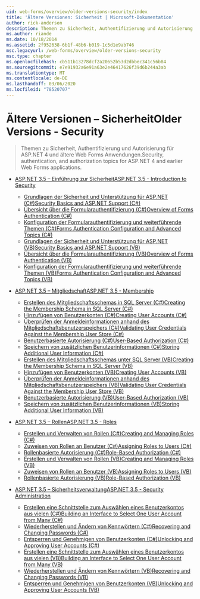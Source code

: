 ```yaml
---
uid: web-forms/overview/older-versions-security/index
title: 'Ältere Versionen: Sicherheit | Microsoft-Dokumentation'
author: rick-anderson
description: Themen zu Sicherheit, Authentifizierung und Autorisierung für ASP.NET 4 und ältere Web Forms Anwendungen.
ms.author: riande
ms.date: 10/18/2014
ms.assetid: 2f952638-6b1f-48b6-b019-1c5d1e9ab746
msc.legacyurl: /web-forms/overview/older-versions-security
msc.type: chapter
ms.openlocfilehash: cb511b13278dcf2a20652b53d2dbbec341c56b84
ms.sourcegitcommit: e7e91932a6e91a63e2e46417626f39d6b244a3ab
ms.translationtype: MT
ms.contentlocale: de-DE
ms.lasthandoff: 03/06/2020
ms.locfileid: "78520707"
---
```

# <a name="older-versions---security"></a><span data-ttu-id="15d02-103">Ältere Versionen – Sicherheit</span><span class="sxs-lookup"><span data-stu-id="15d02-103">Older Versions - Security</span></span>

> <span data-ttu-id="15d02-104">Themen zu Sicherheit, Authentifizierung und Autorisierung für ASP.NET 4 und ältere Web Forms Anwendungen.</span><span class="sxs-lookup"><span data-stu-id="15d02-104">Security, authentication, and authorization topics for ASP.NET 4 and earlier Web Forms applications.</span></span>

- [<span data-ttu-id="15d02-105">ASP.NET 3.5 – Einführung zur Sicherheit</span><span class="sxs-lookup"><span data-stu-id="15d02-105">ASP.NET 3.5 - Introduction to Security</span></span>](introduction/index.md)

    - [<span data-ttu-id="15d02-106">Grundlagen der Sicherheit und Unterstützung für ASP.NET (C#)</span><span class="sxs-lookup"><span data-stu-id="15d02-106">Security Basics and ASP.NET Support (C#)</span></span>](introduction/security-basics-and-asp-net-support-cs.md)
    - [<span data-ttu-id="15d02-107">Übersicht über die Formularauthentifizierung (C#)</span><span class="sxs-lookup"><span data-stu-id="15d02-107">Overview of Forms Authentication (C#)</span></span>](introduction/an-overview-of-forms-authentication-cs.md)
    - [<span data-ttu-id="15d02-108">Konfiguration der Formularauthentifizierung und weiterführende Themen (C#)</span><span class="sxs-lookup"><span data-stu-id="15d02-108">Forms Authentication Configuration and Advanced Topics (C#)</span></span>](introduction/forms-authentication-configuration-and-advanced-topics-cs.md)
    - [<span data-ttu-id="15d02-109">Grundlagen der Sicherheit und Unterstützung für ASP.NET (VB)</span><span class="sxs-lookup"><span data-stu-id="15d02-109">Security Basics and ASP.NET Support (VB)</span></span>](introduction/security-basics-and-asp-net-support-vb.md)
    - [<span data-ttu-id="15d02-110">Übersicht über die Formularauthentifizierung (VB)</span><span class="sxs-lookup"><span data-stu-id="15d02-110">Overview of Forms Authentication (VB)</span></span>](introduction/an-overview-of-forms-authentication-vb.md)
    - [<span data-ttu-id="15d02-111">Konfiguration der Formularauthentifizierung und weiterführende Themen (VB)</span><span class="sxs-lookup"><span data-stu-id="15d02-111">Forms Authentication Configuration and Advanced Topics (VB)</span></span>](introduction/forms-authentication-configuration-and-advanced-topics-vb.md)
- [<span data-ttu-id="15d02-112">ASP.NET 3.5 – Mitgliedschaft</span><span class="sxs-lookup"><span data-stu-id="15d02-112">ASP.NET 3.5 - Membership</span></span>](membership/index.md)

    - [<span data-ttu-id="15d02-113">Erstellen des Mitgliedschaftsschemas in SQL Server (C#)</span><span class="sxs-lookup"><span data-stu-id="15d02-113">Creating the Membership Schema in SQL Server (C#)</span></span>](membership/creating-the-membership-schema-in-sql-server-cs.md)
    - [<span data-ttu-id="15d02-114">Hinzufügen von Benutzerkonten (C#)</span><span class="sxs-lookup"><span data-stu-id="15d02-114">Creating User Accounts (C#)</span></span>](membership/creating-user-accounts-cs.md)
    - [<span data-ttu-id="15d02-115">Überprüfen der Anmeldeinformationen anhand des Mitgliedschaftsbenutzerspeichers (C#)</span><span class="sxs-lookup"><span data-stu-id="15d02-115">Validating User Credentials Against the Membership User Store (C#)</span></span>](membership/validating-user-credentials-against-the-membership-user-store-cs.md)
    - [<span data-ttu-id="15d02-116">Benutzerbasierte Autorisierung (C#)</span><span class="sxs-lookup"><span data-stu-id="15d02-116">User-Based Authorization (C#)</span></span>](membership/user-based-authorization-cs.md)
    - [<span data-ttu-id="15d02-117">Speichern von zusätzlichen Benutzerinformationen (C#)</span><span class="sxs-lookup"><span data-stu-id="15d02-117">Storing Additional User Information (C#)</span></span>](membership/storing-additional-user-information-cs.md)
    - [<span data-ttu-id="15d02-118">Erstellen des Mitgliedschaftsschemas unter SQL Server (VB)</span><span class="sxs-lookup"><span data-stu-id="15d02-118">Creating the Membership Schema in SQL Server (VB)</span></span>](membership/creating-the-membership-schema-in-sql-server-vb.md)
    - [<span data-ttu-id="15d02-119">Hinzufügen von Benutzerkonten (VB)</span><span class="sxs-lookup"><span data-stu-id="15d02-119">Creating User Accounts (VB)</span></span>](membership/creating-user-accounts-vb.md)
    - [<span data-ttu-id="15d02-120">Überprüfen der Anmeldeinformationen anhand des Mitgliedschaftsbenutzerspeichers (VB)</span><span class="sxs-lookup"><span data-stu-id="15d02-120">Validating User Credentials Against the Membership User Store (VB)</span></span>](membership/validating-user-credentials-against-the-membership-user-store-vb.md)
    - [<span data-ttu-id="15d02-121">Benutzerbasierte Autorisierung (VB)</span><span class="sxs-lookup"><span data-stu-id="15d02-121">User-Based Authorization (VB)</span></span>](membership/user-based-authorization-vb.md)
    - [<span data-ttu-id="15d02-122">Speichern von zusätzlichen Benutzerinformationen (VB)</span><span class="sxs-lookup"><span data-stu-id="15d02-122">Storing Additional User Information (VB)</span></span>](membership/storing-additional-user-information-vb.md)
- [<span data-ttu-id="15d02-123">ASP.NET 3.5 – Rollen</span><span class="sxs-lookup"><span data-stu-id="15d02-123">ASP.NET 3.5 - Roles</span></span>](roles/index.md)

    - [<span data-ttu-id="15d02-124">Erstellen und Verwalten von Rollen (C#)</span><span class="sxs-lookup"><span data-stu-id="15d02-124">Creating and Managing Roles (C#)</span></span>](roles/creating-and-managing-roles-cs.md)
    - [<span data-ttu-id="15d02-125">Zuweisen von Rollen an Benutzer (C#)</span><span class="sxs-lookup"><span data-stu-id="15d02-125">Assigning Roles to Users (C#)</span></span>](roles/assigning-roles-to-users-cs.md)
    - [<span data-ttu-id="15d02-126">Rollenbasierte Autorisierung (C#)</span><span class="sxs-lookup"><span data-stu-id="15d02-126">Role-Based Authorization (C#)</span></span>](roles/role-based-authorization-cs.md)
    - [<span data-ttu-id="15d02-127">Erstellen und Verwalten von Rollen (VB)</span><span class="sxs-lookup"><span data-stu-id="15d02-127">Creating and Managing Roles (VB)</span></span>](roles/creating-and-managing-roles-vb.md)
    - [<span data-ttu-id="15d02-128">Zuweisen von Rollen an Benutzer (VB)</span><span class="sxs-lookup"><span data-stu-id="15d02-128">Assigning Roles to Users (VB)</span></span>](roles/assigning-roles-to-users-vb.md)
    - [<span data-ttu-id="15d02-129">Rollenbasierte Autorisierung (VB)</span><span class="sxs-lookup"><span data-stu-id="15d02-129">Role-Based Authorization (VB)</span></span>](roles/role-based-authorization-vb.md)
- [<span data-ttu-id="15d02-130">ASP.NET 3.5 – Sicherheitsverwaltung</span><span class="sxs-lookup"><span data-stu-id="15d02-130">ASP.NET 3.5 - Security Administration</span></span>](admin/index.md)

    - [<span data-ttu-id="15d02-131">Erstellen eine Schnittstelle zum Auswählen eines Benutzerkontos aus vielen (C#)</span><span class="sxs-lookup"><span data-stu-id="15d02-131">Building an Interface to Select One User Account from Many (C#)</span></span>](admin/building-an-interface-to-select-one-user-account-from-many-cs.md)
    - [<span data-ttu-id="15d02-132">Wiederherstellen und Ändern von Kennwörtern (C#)</span><span class="sxs-lookup"><span data-stu-id="15d02-132">Recovering and Changing Passwords (C#)</span></span>](admin/recovering-and-changing-passwords-cs.md)
    - [<span data-ttu-id="15d02-133">Entsperren und Genehmigen von Benutzerkonten (C#)</span><span class="sxs-lookup"><span data-stu-id="15d02-133">Unlocking and Approving User Accounts (C#)</span></span>](admin/unlocking-and-approving-user-accounts-cs.md)
    - [<span data-ttu-id="15d02-134">Erstellen eine Schnittstelle zum Auswählen eines Benutzerkontos aus vielen (VB)</span><span class="sxs-lookup"><span data-stu-id="15d02-134">Building an Interface to Select One User Account from Many (VB)</span></span>](admin/building-an-interface-to-select-one-user-account-from-many-vb.md)
    - [<span data-ttu-id="15d02-135">Wiederherstellen und Ändern von Kennwörtern (VB)</span><span class="sxs-lookup"><span data-stu-id="15d02-135">Recovering and Changing Passwords (VB)</span></span>](admin/recovering-and-changing-passwords-vb.md)
    - [<span data-ttu-id="15d02-136">Entsperren und Genehmigen von Benutzerkonten (VB)</span><span class="sxs-lookup"><span data-stu-id="15d02-136">Unlocking and Approving User Accounts (VB)</span></span>](admin/unlocking-and-approving-user-accounts-vb.md)
